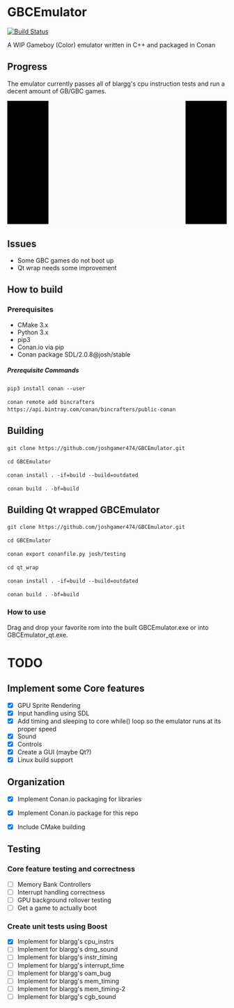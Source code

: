 # GBCEmulator

[![Build Status](https://travis-ci.org/joshgamer474/GBCEmulator.svg?branch=qt_gui)](https://travis-ci.org/joshgamer474/GBCEmulator)

A WIP Gameboy (Color) emulator written in C++ and packaged in Conan

## Progress

The emulator currently passes all of blargg's cpu instruction tests and run a decent amount of GB/GBC games.

![](https://github.com/joshgamer474/GBCEmulator/raw/master/res/blargg_cpu_intrs.gif)


## Issues

* Some GBC games do not boot up
* Qt wrap needs some improvement

## How to build

### Prerequisites

* CMake 3.x
* Python 3.x
* pip3
* Conan.io via pip
* Conan package SDL/2.0.8@josh/stable
##### Prerequisite Commands

```pip3 install conan --user```

```conan remote add bincrafters https://api.bintray.com/conan/bincrafters/public-conan```

## Building

```git clone https://github.com/joshgamer474/GBCEmulator.git```

```cd GBCEmulator```

```conan install . -if=build --build=outdated```

```conan build . -bf=build```

## Building Qt wrapped GBCEmulator

```git clone https://github.com/joshgamer474/GBCEmulator.git```

```cd GBCEmulator```

```conan export conanfile.py josh/testing```

```cd qt_wrap```

```conan install . -if=build --build=outdated```

```conan build . -bf=build```

### How to use
Drag and drop your favorite rom into the built GBCEmulator.exe or into GBCEmulator_qt.exe.


# TODO

## Implement some Core features
- [x] GPU Sprite Rendering
- [x] Input handling using SDL
- [x] Add timing and sleeping to core while() loop so the emulator runs at its proper speed
- [x] Sound
- [x] Controls
- [x] Create a GUI (maybe Qt?)
- [x] Linux build support

## Organization
- [x] Implement Conan.io packaging for libraries
- [x] Implement Conan.io package for this repo
- [x] Include CMake building


## Testing

### Core feature testing and correctness
- [ ] Memory Bank Controllers
- [ ] Interrupt handling correctness
- [ ] GPU background rollover testing
- [ ] Get a game to actually boot

### Create unit tests using Boost
- [x] Implement for blargg's cpu_instrs
- [ ] Implement for blargg's dmg_sound
- [ ] Implement for blargg's instr_timing
- [ ] Implement for blargg's interrupt_time
- [ ] Implement for blargg's oam_bug
- [ ] Implement for blargg's mem_timing
- [ ] Implement for blargg's mem_timing-2
- [ ] Implement for blargg's cgb_sound
